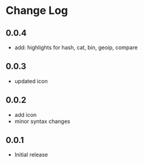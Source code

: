# Change Log


## 0.0.4
- add: highlights for hash, cat, bin, geoip, compare


## 0.0.3
- updated icon


## 0.0.2
- add icon
- minor syntax changes


## 0.0.1
- Initial release